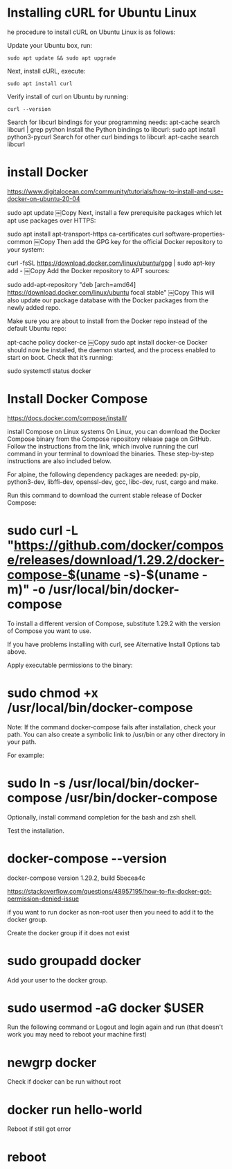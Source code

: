 # Installing cURL for Ubuntu Linux

he procedure to install cURL on Ubuntu Linux is as follows:

Update your Ubuntu box, run: 
```
sudo apt update && sudo apt upgrade
```
Next, install cURL, execute: 
```
sudo apt install curl
```
Verify install of curl on Ubuntu by running: 
```
curl --version
```
Search for libcurl bindings for your programming needs: apt-cache search libcurl | grep python
Install the Python bindings to libcurl: sudo apt install python3-pycurl
Search for other curl bindings to libcurl: apt-cache search libcurl

# install Docker 
https://www.digitalocean.com/community/tutorials/how-to-install-and-use-docker-on-ubuntu-20-04


sudo apt update
￼Copy
Next, install a few prerequisite packages which let apt use packages over HTTPS:

sudo apt install apt-transport-https ca-certificates curl software-properties-common
￼Copy
Then add the GPG key for the official Docker repository to your system:

curl -fsSL https://download.docker.com/linux/ubuntu/gpg | sudo apt-key add -
￼Copy
Add the Docker repository to APT sources:

sudo add-apt-repository "deb [arch=amd64] https://download.docker.com/linux/ubuntu focal stable"
￼Copy
This will also update our package database with the Docker packages from the newly added repo.

Make sure you are about to install from the Docker repo instead of the default Ubuntu repo:

apt-cache policy docker-ce
￼Copy
sudo apt install docker-ce
Docker should now be installed, the daemon started, and the process enabled to start on boot. Check that it’s running:

sudo systemctl status docker


# Install Docker Compose

https://docs.docker.com/compose/install/

install Compose on Linux systems
On Linux, you can download the Docker Compose binary from the Compose repository release page on GitHub. Follow the instructions from the link, which involve running the curl command in your terminal to download the binaries. These step-by-step instructions are also included below.

For alpine, the following dependency packages are needed: py-pip, python3-dev, libffi-dev, openssl-dev, gcc, libc-dev, rust, cargo and make.

Run this command to download the current stable release of Docker Compose:

# sudo curl -L "https://github.com/docker/compose/releases/download/1.29.2/docker-compose-$(uname -s)-$(uname -m)" -o /usr/local/bin/docker-compose

To install a different version of Compose, substitute 1.29.2 with the version of Compose you want to use.

If you have problems installing with curl, see Alternative Install Options tab above.

Apply executable permissions to the binary:

# sudo chmod +x /usr/local/bin/docker-compose

Note: If the command docker-compose fails after installation, check your path. You can also create a symbolic link to /usr/bin or any other directory in your path.

For example:

# sudo ln -s /usr/local/bin/docker-compose /usr/bin/docker-compose

Optionally, install command completion for the bash and zsh shell.

Test the installation.

# docker-compose --version

docker-compose version 1.29.2, build 5becea4c


https://stackoverflow.com/questions/48957195/how-to-fix-docker-got-permission-denied-issue

if you want to run docker as non-root user then you need to add it to the docker group.

Create the docker group if it does not exist
# sudo groupadd docker
Add your user to the docker group.
# sudo usermod -aG docker $USER
Run the following command or Logout and login again and run (that doesn't work you may need to reboot your machine first)
# newgrp docker

Check if docker can be run without root
# docker run hello-world
Reboot if still got error

# reboot